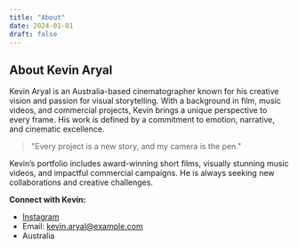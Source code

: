 ```yaml
---
title: "About"
date: 2024-01-01
draft: false
---
```


## About Kevin Aryal

Kevin Aryal is an Australia-based cinematographer known for his creative vision and passion for visual storytelling. With a background in film, music videos, and commercial projects, Kevin brings a unique perspective to every frame. His work is defined by a commitment to emotion, narrative, and cinematic excellence.

> "Every project is a new story, and my camera is the pen."

Kevin’s portfolio includes award-winning short films, visually stunning music videos, and impactful commercial campaigns. He is always seeking new collaborations and creative challenges.

**Connect with Kevin:**
- [Instagram](https://www.instagram.com/kevin_aryalz/)
- Email: kevin.aryal@example.com
- Australia 